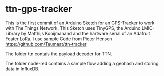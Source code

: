 # ttn-gps-tracker
This is the first commit of an Arduino Sketch for an GPS-Tracker to work with The Things Network.
This Sketch uses TinyGPS, the Arduino LMIC-Library by Matthijs Kooijmanand and the hartware serial of an Adafruit Feater LoRa.
I use sample Code from Pieter Hensen https://github.com/Teumaat/ttn-tracker

The folder ttn contais the payload decoder for TTN.

The folder node-red contains a sample flow adding a geohash and storing data in InfluxDB.
